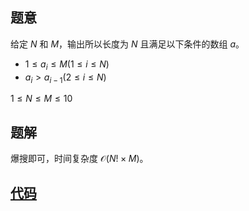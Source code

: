 ## 题意
给定 $N$ 和 $M$，输出所以长度为 $N$ 且满足以下条件的数组 $a$。
* $1 \leq a_i \leq M \left(1 \leq i \leq N\right)$
* $a_i > a_{i - 1} \left(2 \leq i \leq N\right)$

$1 \leq N \leq M \leq 10$

## 题解
爆搜即可，时间复杂度 $\mathcal O\left(N! \times M\right)$。

## [代码](https://raw.verge.tk/rb-tree/rb-tree/main/Code/AT/AGC263C.cpp)